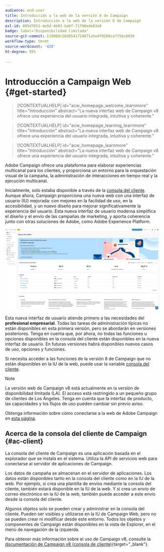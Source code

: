 ```yaml
---
audience: end-user
title: Introducción a la web de la versión 8 de Campaign
description: Introducción a la web de la versión 8 de Campaign
exl-id: 885d7851-4e5d-4b03-ba6f-71f90ede83e8
badge: label="Disponibilidad limitada"
source-git-commit: 119060c56d8541724871a5e4f0289ca775bc0039
workflow-type: tm+mt
source-wordcount: '428'
ht-degree: 95%

---
```


# Introducción a Campaign Web {#get-started}


>[!CONTEXTUALHELP]
>id="acw_homepage_welcome_learnmore"
>title="Introducción"
>abstract="La nueva interfaz web de Campaign v8 ofrece una experiencia del usuario integrada, intuitiva y coherente."

>[!CONTEXTUALHELP]
>id="acw_homepage_learning_learnmore"
>title="Introducción"
>abstract="La nueva interfaz web de Campaign v8 ofrece una experiencia del usuario integrada, intuitiva y coherente."

>[!CONTEXTUALHELP]
>id="acw_homepage_learnmore"
>title="Introducción"
>abstract="La nueva interfaz web de Campaign v8 ofrece una experiencia del usuario integrada, intuitiva y coherente."

Adobe Campaign ofrece una plataforma para elaborar experiencias multicanal para los clientes, y proporciona un entorno para la orquestación visual de la campaña, la administración de interacciones en tiempo real y la ejecución multicanal.

Inicialmente, solo estaba disponible a través de la [consola del cliente](#ac-client). Aunque ahora, Campaign proporciona una nueva web con una interfaz de usuario (IU) mejorada: con mejores en la facilidad de uso, en la accesibilidad, y un nuevo diseño para mejorar significativamente la experiencia del usuario. Esta nueva interfaz de usuario moderna simplifica el diseño y el envío de las campañas de marketing, y aporta coherencia junto con otras soluciones de Adobe, como Adobe Experience Platform.

![](assets/home.png)

Esta nueva interfaz de usuario atiende primero a las necesidades del **profesional empresarial**. Todas las tareas de administración típicas no están disponibles en esta primera versión, pero se abordarán en versiones posteriores. Tenga en cuenta que, por ahora, no todas las funciones u opciones disponibles en la consola del cliente están disponibles en la nueva interfaz de usuario. En futuras versiones habrá disponibles nuevos casos de uso, opciones y funciones.

Si necesita acceder a las funciones de la versión 8 de Campaign que no están disponibles en la IU de la web, puede usar la variable [consola del cliente](#ac-client).


>[!NOTE]
>
>La versión web de Campaign v8 está actualmente en la versión de disponibilidad limitada (LA). El acceso está restringido a un pequeño grupo de clientes de Los Ángeles. Tenga en cuenta que la interfaz de producto, las capacidades y los flujos de uso pueden cambiar sin previo aviso.

Obtenga información sobre cómo conectarse a la web de Adobe Campaign en [esta página](connect-to-campaign.md).

## Acerca de la consola del cliente de Campaign {#ac-client}

La consola del cliente de Campaign es una aplicación basada en el explorador que se instala en el sistema. Utiliza la API de servicios web para conectarse al servidor de aplicaciones de Campaign.

Los datos de campaña se almacenan en el servidor de aplicaciones. Los datos están disponibles tanto en la consola del cliente como en la IU de la web. Por ejemplo, si crea una plantilla de envíos mediante la consola del cliente, también estará disponible en la IU de la web. Y si crea un envío de correo electrónico en la IU de la web, también puede acceder a este envío desde la consola del cliente.

Algunos objetos solo se pueden crear y administrar en la consola del cliente. Pueden ser visibles y utilizarse en la IU de Campaign Web, pero no se pueden crear ni modificar desde este entorno. Todos los objetos y componentes de Campaign están disponibles en la vista de Explorer, en el menú de navegación de la izquierda.

Para obtener más información sobre el uso de Campaign v8, consulte la [documentación de Campaign v8 (consola de cliente)](https://experienceleague.adobe.com/docs/campaign/campaign-v8/campaign-home.html?lang=es){target="_blank"}.
